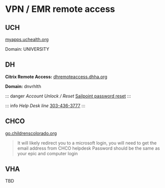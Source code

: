 # VPN / EMR remote access

## UCH
[myapps.uchealth.org](https://myapps.uchealth.org/Citrix/InternalWeb/)

Domain: UNIVERSITY

## DH
**Citrix Remote Access:**
[dhremoteaccess.dhha.org](https://dhremoteaccess.dhha.org/)

**Domain:** dnvrhlth

::: danger *Account Unlock / Reset*
[Sailpoint password reset](https://denverhealth.identitynow.com/passwordreset)
:::

::: info *Help Desk line*
[303-436-3777](tel:+1-303-436-3777)
:::

## CHCO
[go.childrenscolorado.org](https://go.childrenscolorado.org/vpn/index.html)

> It will likely redirect you to a microsoft login, you will need to get the email address from CHCO helpdesk
> Password should be the same as your epic and computer login

## VHA
TBD

